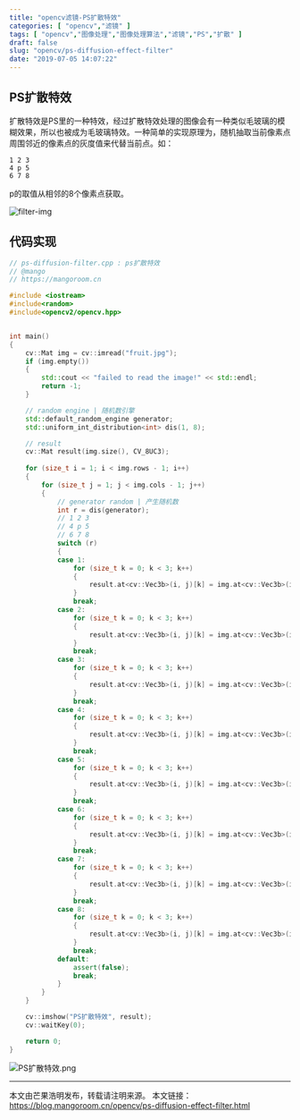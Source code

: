 ```yaml
---
title: "opencv滤镜-PS扩散特效"
categories: [ "opencv","滤镜" ]
tags: [ "opencv","图像处理","图像处理算法","滤镜","PS","扩散" ]
draft: false
slug: "opencv/ps-diffusion-effect-filter"
date: "2019-07-05 14:07:22"
---
```


## PS扩散特效

扩散特效是PS里的一种特效，经过扩散特效处理的图像会有一种类似毛玻璃的模糊效果，所以也被成为毛玻璃特效。一种简单的实现原理为，随机抽取当前像素点周围邻近的像素点的灰度值来代替当前点。如：

```
1 2 3
4 p 5
6 7 8
```

p的取值从相邻的8个像素点获取。


![filter-img](https://mango-blog-1255355814.cos.ap-guangzhou.myqcloud.com//filter-image.jpeg)


## 代码实现

```c++
// ps-diffusion-filter.cpp : ps扩散特效
// @mango
// https://mangoroom.cn

#include <iostream>
#include<random>
#include<opencv2/opencv.hpp>


int main()
{
	cv::Mat img = cv::imread("fruit.jpg");
	if (img.empty())
	{
		std::cout << "failed to read the image!" << std::endl;
		return -1;
	}

	// random engine | 随机数引擎
	std::default_random_engine generator;
	std::uniform_int_distribution<int> dis(1, 8);

	// result 
	cv::Mat result(img.size(), CV_8UC3);
	
	for (size_t i = 1; i < img.rows - 1; i++)
	{
		for (size_t j = 1; j < img.cols - 1; j++)
		{
			// generator random | 产生随机数
			int r = dis(generator);
			// 1 2 3
			// 4 p 5
			// 6 7 8
			switch (r)
			{
			case 1:
				for (size_t k = 0; k < 3; k++)
				{
					result.at<cv::Vec3b>(i, j)[k] = img.at<cv::Vec3b>(i - 1, j - 1)[k];
				}
				break;
			case 2:
				for (size_t k = 0; k < 3; k++)
				{
					result.at<cv::Vec3b>(i, j)[k] = img.at<cv::Vec3b>(i - 1, j)[k];
				}
				break;
			case 3:
				for (size_t k = 0; k < 3; k++)
				{
					result.at<cv::Vec3b>(i, j)[k] = img.at<cv::Vec3b>(i - 1, j + 1)[k];
				}
				break;
			case 4:
				for (size_t k = 0; k < 3; k++)
				{
					result.at<cv::Vec3b>(i, j)[k] = img.at<cv::Vec3b>(i, j - 1)[k];
				}
				break;
			case 5:
				for (size_t k = 0; k < 3; k++)
				{
					result.at<cv::Vec3b>(i, j)[k] = img.at<cv::Vec3b>(i, j + 1)[k];
				}
				break;
			case 6:
				for (size_t k = 0; k < 3; k++)
				{
					result.at<cv::Vec3b>(i, j)[k] = img.at<cv::Vec3b>(i + 1, j - 1)[k];
				}
				break;
			case 7:
				for (size_t k = 0; k < 3; k++)
				{
					result.at<cv::Vec3b>(i, j)[k] = img.at<cv::Vec3b>(i + 1, j)[k];
				}
				break;
			case 8:
				for (size_t k = 0; k < 3; k++)
				{
					result.at<cv::Vec3b>(i, j)[k] = img.at<cv::Vec3b>(i + 1, j + 1)[k];
				}
				break;
			default:
				assert(false);
				break;
			}
		}
	}

	cv::imshow("PS扩散特效", result);
	cv::waitKey(0);

	return 0;
}
```
![PS扩散特效.png][1]

---

本文由芒果浩明发布，转载请注明来源。
本文链接：https://blog.mangoroom.cn/opencv/ps-diffusion-effect-filter.html


  


  [1]: https://mangoroom.cn/usr/uploads/2019/07/4097456714.png